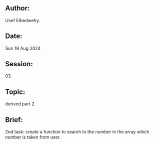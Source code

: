 <!DOCTYPE html>
<html>
<body>
<h2>Author:</h2>
<p>Usef Elbedwehy.</p>
<h2>Date:</h2>
<p>Sun 18 Aug 2024</p>
<h2>Session:</h2>
<p>03.</p>
<h2>Topic:</h2>
<p>derived part 2.</p>
<h2>Brief:</h2>
<p>2nd task: create a function to search to the number in the array which number is taken from user.</p>

</body>
</html>